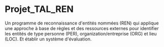 # Projet_TAL_REN

Un programme de reconnaissance d'entités nommées (REN) qui applique une approche à base de règles et des ressources externes pour identifier les entités de type personne (PER), organization/entreprise (ORG) et lieu (LOC). 
Et établir un système d'évaluation.
